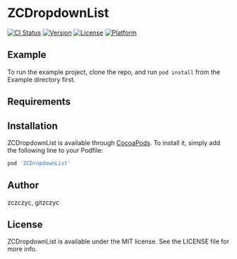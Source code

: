 # ZCDropdownList

[![CI Status](https://img.shields.io/travis/zczczyc/ZCDropdownList.svg?style=flat)](https://travis-ci.org/zczczyc/ZCDropdownList)
[![Version](https://img.shields.io/cocoapods/v/ZCDropdownList.svg?style=flat)](https://cocoapods.org/pods/ZCDropdownList)
[![License](https://img.shields.io/cocoapods/l/ZCDropdownList.svg?style=flat)](https://cocoapods.org/pods/ZCDropdownList)
[![Platform](https://img.shields.io/cocoapods/p/ZCDropdownList.svg?style=flat)](https://cocoapods.org/pods/ZCDropdownList)

## Example

To run the example project, clone the repo, and run `pod install` from the Example directory first.

## Requirements

## Installation

ZCDropdownList is available through [CocoaPods](https://cocoapods.org). To install
it, simply add the following line to your Podfile:

```ruby
pod 'ZCDropdownList'
```

## Author

zczczyc, gitzczyc

## License

ZCDropdownList is available under the MIT license. See the LICENSE file for more info.
